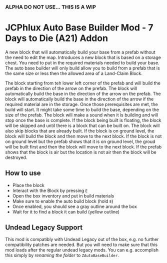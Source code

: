 ### ALPHA DO NOT USE... THIS IS A WIP
# JCPhlux Auto Base Builder Mod - 7 Days to Die (A21) Addon

A new block that will automatically build your base from a prefab 
without the need to edit the map.
Introduces a new block that is based on a storage chest. You need to put in
the required materials needed to build your base.
The auto base builder will only build allow you to build from a prefab that 
is the same size or less then the allowed area of a Land-Claim Block.


The block starting from teh lower left corner of the prefab and will build
the prefab in the direction of the arrow on the prefab. The block will
automatically build the base in the direction of the arrow on the prefab.
The block will automatically build the base in the direction of the arrow
if the required material are in the storage.
Once those prerequisites are met, the build will start. It might take some
time to build the base, depending on the size of the prefab. The block will
make a sound when it is building and will stop once the base is complete.
If the block being built is floating, the block will be skipped and until 
there is a block that can be built on. The block will also skip blocks that
are already built. If the block is on ground level, the block will build
the block and then move to the next block. If the block is not on ground level 
but the prefab shows that it is on ground level, the groud will be built first
and then the block will move to the next block. If the prefab shows that the block 
is air but the location is not air then the block will be destroyed.

## How to use

- Place the block
- Interact with the Block by pressing `E`
- Open the box inventory and put in build materials
- Make sure to enable the auto build block (hold `E`)
- Once enabled, you should see a gray outline around the box
- Wait for it to find a block it can build (yellow outline)

## Undead Legacy Support

This mod is compatibly with Undead Legacy out of the box, e.g. no further
compatibility patches are needed. But you will need to make sure that this
mod loads after the regular undead legacy mods. You can e.g. accomplish
this simply by *renaming the folder* to `ZAutoBaseBuilder`.

